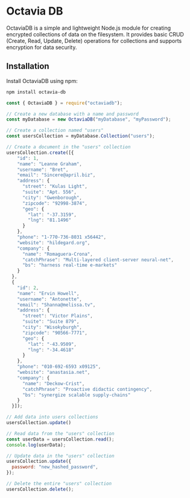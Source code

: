 # Octavia DB

OctaviaDB is a simple and lightweight Node.js module for creating encrypted collections of data on the filesystem. It provides basic CRUD (Create, Read, Update, Delete) operations for collections and supports encryption for data security.

## Installation

Install OctaviaDB using npm:

```bash
npm install octavia-db
```

```javascript
const { OctaviaDB } = require("octaviadb");

// Create a new database with a name and password
const myDatabase = new OctaviaDB("myDatabase", "myPassword");

// Create a collection named "users"
const usersCollection = myDatabase.Collection("users");

// Create a document in the "users" collection
usersCollection.create([{
    "id": 1,
    "name": "Leanne Graham",
    "username": "Bret",
    "email": "Sincere@april.biz",
    "address": {
      "street": "Kulas Light",
      "suite": "Apt. 556",
      "city": "Gwenborough",
      "zipcode": "92998-3874",
      "geo": {
        "lat": "-37.3159",
        "lng": "81.1496"
      }
    },
    "phone": "1-770-736-8031 x56442",
    "website": "hildegard.org",
    "company": {
      "name": "Romaguera-Crona",
      "catchPhrase": "Multi-layered client-server neural-net",
      "bs": "harness real-time e-markets"
    }
  },
  {
    "id": 2,
    "name": "Ervin Howell",
    "username": "Antonette",
    "email": "Shanna@melissa.tv",
    "address": {
      "street": "Victor Plains",
      "suite": "Suite 879",
      "city": "Wisokyburgh",
      "zipcode": "90566-7771",
      "geo": {
        "lat": "-43.9509",
        "lng": "-34.4618"
      }
    },
    "phone": "010-692-6593 x09125",
    "website": "anastasia.net",
    "company": {
      "name": "Deckow-Crist",
      "catchPhrase": "Proactive didactic contingency",
      "bs": "synergize scalable supply-chains"
    }
  }]);

// Add data into users collections
usersCollection.update()

// Read data from the "users" collection
const userData = usersCollection.read();
console.log(userData);

// Update data in the "users" collection
usersCollection.update({
  password: "new_hashed_password",
});

// Delete the entire "users" collection
usersCollection.delete();

```
